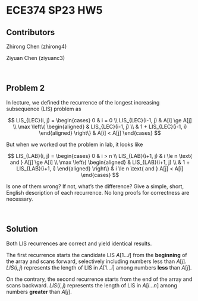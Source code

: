 # ECE374 SP23 HW5

## Contributors

Zhirong Chen (zhirong4)

Ziyuan Chen (ziyuanc3)

<br>

## Problem 2

In lecture, we defined the recurrence of the longest increasing subsequence (LIS) problem as

$$ LIS_{LEC}(i, j) = \begin{cases} 0 & i = 0 \\ LIS_{LEC}(i-1, j) & A[i] \ge A[j] \\ \max \left\{ \begin{aligned} & LIS_{LEC}(i-1, j) \\ & 1 + LIS_{LEC}(i-1, i) \end{aligned} \right\} & A[i] < A[j] \end{cases} $$

But when we worked out the problem in lab, it looks like

$$ LIS_{LAB}(i, j) = \begin{cases} 0 & i > n \\ LIS_{LAB}(i+1, j) & i \le n \text{ and } A[j] \ge A[i] \\ \max \left\{ \begin{aligned} & LIS_{LAB}(i+1, j) \\ & 1 + LIS_{LAB}(i+1, i) \end{aligned} \right\} & i \le n \text{ and } A[j] < A[i] \end{cases} $$

Is one of them wrong? If not, what’s the difference? Give a simple, short, English description of each recurrence. No long proofs for correctness are necessary.

<br>

## Solution

Both LIS recurrences are correct and yield identical results.

The first recurrence starts the candidate LIS $A[1 \ldots i]$ from the **beginning** of the array and scans forward, selectively including numbers less than $A[j]$. $LIS(i, j)$ represents the length of LIS in $A[1 \ldots i]$ among numbers **less** than $A[j]$.

On the contrary, the second recurrence starts from the end of the array and scans backward. $LIS(i, j)$ represents the length of LIS in $A[i \ldots n]$ among numbers **greater** than $A[j]$.
